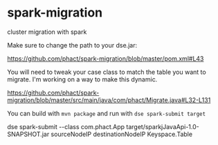 # spark-migration
cluster migration with spark

Make sure to change the path to your dse.jar:

https://github.com/phact/spark-migration/blob/master/pom.xml#L43

You will need to tweak your case class to match the table you want to migrate. I'm working on a way to make this dynamic.

https://github.com/phact/spark-migration/blob/master/src/main/java/com/phact/Migrate.java#L32-L131

You can build with `mvn package` and run with `dse spark-submit target`

dse spark-submit --class com.phact.App target/sparkjJavaApi-1.0-SNAPSHOT.jar sourceNodeIP destinationNodeIP Keyspace.Table
